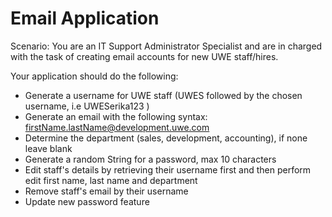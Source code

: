 # Email Application

Scenario: You are an IT Support Administrator Specialist and are in charged with the task of creating email accounts
for new UWE staff/hires.

Your application should do the following:

- Generate a username for UWE staff (UWES followed by the chosen username, i.e UWESerika123 )
- Generate an email with the following syntax: firstName.lastName@development.uwe.com 
- Determine the department (sales, development, accounting), if none leave blank
- Generate a random String for a password, max 10 characters
- Edit staff's details by retrieving their username first and then perform edit first name, last name and department
- Remove staff's email by their username
- Update new password feature

